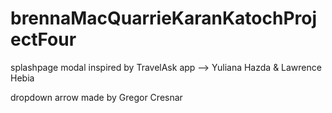 # brennaMacQuarrieKaranKatochProjectFour

splashpage modal inspired by TravelAsk app --> Yuliana Hazda & Lawrence Hebia

dropdown arrow made by Gregor Cresnar

